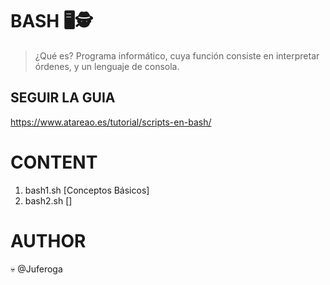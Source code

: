 <h1 aling="center"> BASH 🖥🕵️ </h1>

>¿Qué es? 
Programa informático, cuya función consiste en interpretar órdenes, 
y un lenguaje de consola.

## SEGUIR LA GUIA

https://www.atareao.es/tutorial/scripts-en-bash/

# CONTENT

1. bash1.sh [Conceptos Básicos]
2. bash2.sh []


# AUTHOR

:skull: @Juferoga

